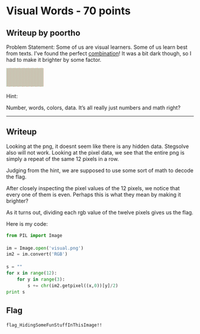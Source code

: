 
Visual Words - 70 points
===

Writeup by poortho
------
Problem Statement:
Some of us are visual learners. Some of us learn best from texts. I’ve found the perfect [combination](visual.png)! It was a bit dark though, so I had to make it brighter by some factor.

![](visual.png)

Hint:

Number, words, colors, data. It’s all really just numbers and math right?

------

Writeup
------
Looking at the png, it doesnt seem like there is any hidden data. Stegsolve also will not work. Looking at the pixel data, we see that the entire png is simply a repeat of the same 12 pixels in a row.

Judging from the hint, we are supposed to use some sort of math to decode the flag.

After closely inspecting the pixel values of the 12 pixels, we notice that every one of them is even. Perhaps this is what they mean by making it brighter?

As it turns out, dividing each rgb value of the twelve pixels gives us the flag.

Here is my code:
```python
from PIL import Image

im = Image.open('visual.png')
im2 = im.convert('RGB')

s = ""
for x in range(12):
    for y in range(3):
        s += chr(im2.getpixel((x,0))[y]/2)
print s
```

Flag
------

`flag_HidingSomeFunStuffInThisImage!!`
